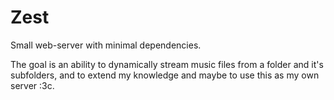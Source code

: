 # Zest

Small web-server with minimal dependencies.

The goal is an ability to dynamically stream music files from a folder and it's subfolders, and to extend my knowledge and maybe to use this as my own server :3c.
